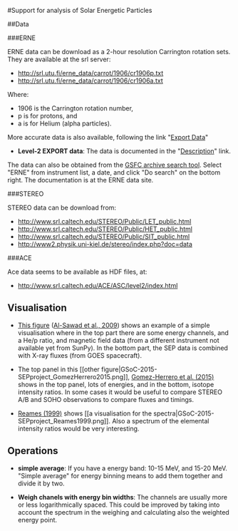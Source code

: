 #Support for analysis of Solar Energetic Particles

##Data

###ERNE

ERNE data can be download as a 2-hour resolution Carrington rotation sets.  They are available at the srl server:

- http://srl.utu.fi/erne_data/carrot/1906/cr1906p.txt
- http://srl.utu.fi/erne_data/carrot/1906/cr1906a.txt

Where:
 - 1906 is the Carrington rotation number,
 - p is for protons, and
 - a is for Helium (alpha particles).

More accurate data is also available, following the link "[Export Data](http://srl.utu.fi/erne_data/main_english.html)"

 - **Level-2 EXPORT data**: The data is documented in the "[Description]()" link.

The data can also be obtained from the
[GSFC archive search tool](http://seal.nascom.nasa.gov/cgi-bin/gui_seal).
Select "ERNE" from instrument list, a date, and click
"Do search" on the bottom right.
The documentation is at the ERNE data site.

###STEREO

STEREO data can be download from:

 - http://www.srl.caltech.edu/STEREO/Public/LET_public.html
 - http://www.srl.caltech.edu/STEREO/Public/HET_public.html
 - http://www.srl.caltech.edu/STEREO/Public/SIT_public.html
 - http://www2.physik.uni-kiel.de/stereo/index.php?doc=data


###ACE

Ace data seems to be available as HDF files, at:

 - http://www.srl.caltech.edu/ACE/ASC/level2/index.html

## Visualisation

 - [This figure](http://www.aanda.org/articles/aa/full_html/2009/13/aa11386-08/img7.gif)
 ([Al-Sawad et al., 2009](http://dx.doi.org/10.1051/0004-6361/200811386))
 shows an example of a simple visualisation where in the top part
 there are some energy channels, and a He/p ratio, and magnetic field
 data (from a different instrument not available yet from SunPy).
 In the bottom part, the SEP data is combined with X-ray fluxes
 (from GOES spacecraft).

 - The top panel in this
 [[other figure|GSoC-2015-SEPproject_GomezHerrero2015.png]],
 [Gomez-Herrero et al. (2015)](http://dx.doi.org/10.1088/0004-637X/799/1/55)
 shows in the top panel, lots of energies, and in the bottom,
 isotope intensity ratios.
 In some cases it would be useful to compare STEREO A/B and SOHO
 observations to compare fluxes and timings.

 - [Reames (1999)](http://dx.doi.org/10.1023/A:1005105831781) shows
 [[a visualisation for the spectra|GSoC-2015-SEPproject_Reames1999.png]].
 Also a spectrum of the elemental intensity ratios would be
 very interesting.

## Operations

 - **simple average**:
 If you have a energy band: 10-15 MeV, and 15-20 MeV.  "Simple average"
 for energy binning means to add them together and divide it by two.

 - **Weigh chanels with energy bin widths**:
 The channels are usually more or less logarithmically spaced.
 This could be improved by taking into account the
 spectrum in the weighing and calculating also the weighted energy
 point.
